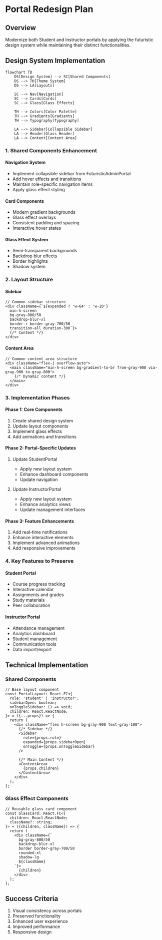 # Portal Redesign Plan

## Overview
Modernize both Student and Instructor portals by applying the futuristic design system while maintaining their distinct functionalities.

## Design System Implementation

```mermaid
flowchart TD
    DS[Design System] --> SC[Shared Components]
    DS --> TH[Theme System]
    DS --> LA[Layouts]
    
    SC --> Nav[Navigation]
    SC --> Cards[Cards]
    SC --> Glass[Glass Effects]
    
    TH --> Colors[Color Palette]
    TH --> Gradients[Gradients]
    TH --> Typography[Typography]
    
    LA --> Sidebar[Collapsible Sidebar]
    LA --> Header[Glass Header]
    LA --> Content[Content Area]
```

### 1. Shared Components Enhancement

#### Navigation System
- Implement collapsible sidebar from FuturisticAdminPortal
- Add hover effects and transitions
- Maintain role-specific navigation items
- Apply glass effect styling

#### Card Components
- Modern gradient backgrounds
- Glass effect overlays
- Consistent padding and spacing
- Interactive hover states

#### Glass Effect System
- Semi-transparent backgrounds
- Backdrop blur effects
- Border highlights
- Shadow system

### 2. Layout Structure

#### Sidebar
```tsx
// Common sidebar structure
<div className={`${expanded ? 'w-64' : 'w-20'} 
  min-h-screen 
  bg-gray-800/50 
  backdrop-blur-xl 
  border-r border-gray-700/50 
  transition-all duration-300`}>
  {/* Content */}
</div>
```

#### Content Area
```tsx
// Common content area structure
<div className="flex-1 overflow-auto">
  <main className="min-h-screen bg-gradient-to-br from-gray-900 via-gray-900 to-gray-800">
    {/* Dynamic content */}
  </main>
</div>
```

### 3. Implementation Phases

#### Phase 1: Core Components
1. Create shared design system
2. Update layout components
3. Implement glass effects
4. Add animations and transitions

#### Phase 2: Portal-Specific Updates
1. Update StudentPortal
   - Apply new layout system
   - Enhance dashboard components
   - Update navigation

2. Update InstructorPortal
   - Apply new layout system
   - Enhance analytics views
   - Update management interfaces

#### Phase 3: Feature Enhancements
1. Add real-time notifications
2. Enhance interactive elements
3. Implement advanced animations
4. Add responsive improvements

### 4. Key Features to Preserve

#### Student Portal
- Course progress tracking
- Interactive calendar
- Assignments and grades
- Study materials
- Peer collaboration

#### Instructor Portal
- Attendance management
- Analytics dashboard
- Student management
- Communication tools
- Data import/export

## Technical Implementation

### Shared Components
```tsx
// Base layout component
const PortalLayout: React.FC<{
  role: 'student' | 'instructor';
  sidebarOpen: boolean;
  onToggleSidebar: () => void;
  children: React.ReactNode;
}> = ({...props}) => {
  return (
    <div className="flex h-screen bg-gray-900 text-gray-100">
      {/* Sidebar */}
      <Sidebar 
        role={props.role}
        expanded={props.sidebarOpen}
        onToggle={props.onToggleSidebar}
      />
      
      {/* Main Content */}
      <ContentArea>
        {props.children}
      </ContentArea>
    </div>
  );
};
```

### Glass Effect Components
```tsx
// Reusable glass card component
const GlassCard: React.FC<{
  children: React.ReactNode;
  className?: string;
}> = ({children, className}) => {
  return (
    <div className={`
      bg-gray-800/50 
      backdrop-blur-xl 
      border border-gray-700/50 
      rounded-xl 
      shadow-lg
      ${className}
    `}>
      {children}
    </div>
  );
};
```

## Success Criteria
1. Visual consistency across portals
2. Preserved functionality
3. Enhanced user experience
4. Improved performance
5. Responsive design